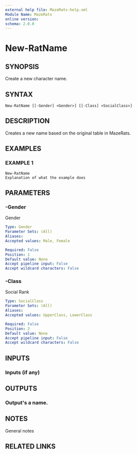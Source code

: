 ```yaml
---
external help file: MazeRats-help.xml
Module Name: MazeRats
online version:
schema: 2.0.0
---
```


# New-RatName

## SYNOPSIS
Create a new character name.

## SYNTAX

```
New-RatName [[-Gender] <Gender>] [[-Class] <SocialClass>]
```

## DESCRIPTION
Creates a new name based on the original table in MazeRats.

## EXAMPLES

### EXAMPLE 1
```
New-RatName
Explanation of what the example does
```

## PARAMETERS

### -Gender
Gender

```yaml
Type: Gender
Parameter Sets: (All)
Aliases:
Accepted values: Male, Female

Required: False
Position: 1
Default value: None
Accept pipeline input: False
Accept wildcard characters: False
```

### -Class
Social Rank

```yaml
Type: SocialClass
Parameter Sets: (All)
Aliases:
Accepted values: UpperClass, LowerClass

Required: False
Position: 2
Default value: None
Accept pipeline input: False
Accept wildcard characters: False
```

## INPUTS

### Inputs (if any)
## OUTPUTS

### Output's a name.
## NOTES
General notes

## RELATED LINKS
